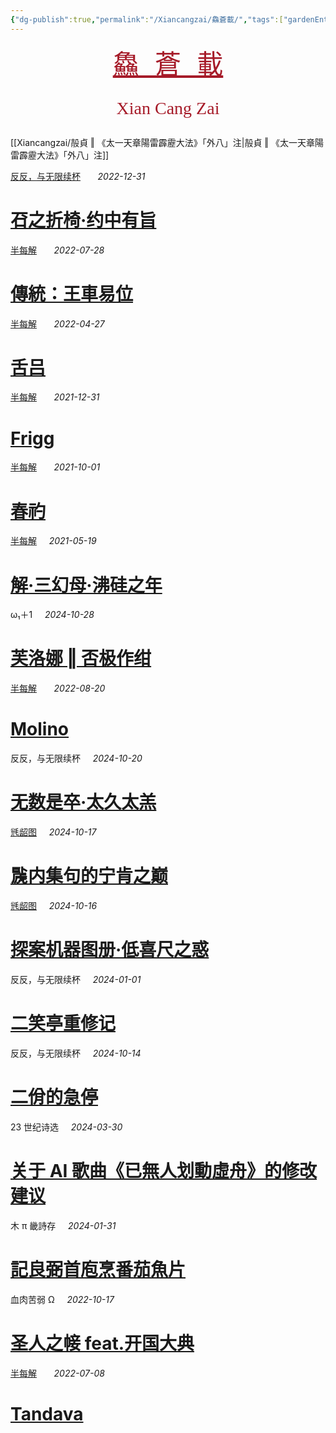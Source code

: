 ```yaml
---
{"dg-publish":true,"permalink":"/Xiancangzai/鱻蒼載/","tags":["gardenEntry"],"created":"2024-04-12T11:51:59.013+08:00"}
---
```



<pre style="text-align:center;"><a href="https://www.xiancangzai.com/" style="font-size:3em; color:#a61b29;">鱻 蒼 載</a></pre>

<pre style="font-size:2em; font-family:'Antro Vectra'; text-align:center; color:#a61b29;">Xian Cang Zai</pre>

<div class="spacer"></div>

[[Xiancangzai/㱿貞 ‖ 《太一天章陽雷霹靂大法》「外八」注\|㱿貞 ‖ 《太一天章陽雷霹靂大法》「外八」注]]

<div class="header-media"
     style="background-image: url(' https://upload.wikimedia.org/wikipedia/commons/8/89/Lion_and_bull%2C_Mohammed_Siyah_Qalem.jpg ');">
    <a href=" https://www.xiancangzai.com/Xiancangzai/%E5%8F%8D%E5%8F%8D%EF%BC%8C%E4%B8%8E%E6%97%A0%E9%99%90%E7%BB%AD%E6%9D%AF%20%E2%80%96%20%E4%82%96%E4%B9%8B%E6%8A%98%E6%A4%85%C2%B7%E7%BA%A6%E4%B8%AD%E6%9C%89%E6%97%A8/"
       class="card-link"></a>
    <div class="text-content">
        <p>
            <a href="https://www.xiancangzai.com/Xiancangzai/%E5%8F%8D%E5%8F%8D%EF%BC%8C%E4%B8%8E%E6%97%A0%E9%99%90%E7%BB%AD%E6%9D%AF/">反反，与无限续杯</a>
            &nbsp;&nbsp;&nbsp;&nbsp;&nbsp;
            <cite>2022-12-31</cite>
        </p>
        <h1>
            <a href="https://www.xiancangzai.com/Xiancangzai/%E5%8F%8D%E5%8F%8D%EF%BC%8C%E4%B8%8E%E6%97%A0%E9%99%90%E7%BB%AD%E6%9D%AF%20%E2%80%96%20%E4%82%96%E4%B9%8B%E6%8A%98%E6%A4%85%C2%B7%E7%BA%A6%E4%B8%AD%E6%9C%89%E6%97%A8/">䂖之折椅·约中有旨</a>
        </h1>
    </div>
</div>

<div class="header-media"
     style="background-image: url(' https://www.xiancangzai.com/img/user/%E9%99%84%E4%BB%B6/%E9%99%84%E4%BB%B62024/%E5%8D%8A%E6%AF%8F%E8%A7%A3%20%E2%80%96%20%E5%82%B3%E7%B5%B1%EF%BC%9A%E7%8E%8B%E8%BB%8A%E6%98%93%E4%BD%8D.jpg ');">
    <a href=" https://www.xiancangzai.com/Xiancangzai/%E5%8D%8A%E6%AF%8F%E8%A7%A3%20%E2%80%96%20%E5%82%B3%E7%B5%B1%EF%BC%9A%E7%8E%8B%E8%BB%8A%E6%98%93%E4%BD%8D/"
       class="card-link"></a>
    <div class="text-content">
        <p>
            <a href="https://www.xiancangzai.com/Xiancangzai/%E5%8D%8A%E6%AF%8F%E8%A7%A3/">半每解</a>
            &nbsp;&nbsp;&nbsp;&nbsp;&nbsp;
            <cite>2022-07-28</cite>
        </p>
        <h1>
            <a href="https://www.xiancangzai.com/Xiancangzai/%E5%8D%8A%E6%AF%8F%E8%A7%A3%20%E2%80%96%20%E5%82%B3%E7%B5%B1%EF%BC%9A%E7%8E%8B%E8%BB%8A%E6%98%93%E4%BD%8D/">傳統：王車易位</a>
        </h1>
    </div>
</div>

<div class="header-media"
     style="background-image: url(' https://www.xiancangzai.com/img/user/%E9%99%84%E4%BB%B6/%E9%99%84%E4%BB%B62024/%E5%8D%8A%E6%AF%8F%E8%A7%A3%20%E2%80%96%20%E8%88%8C%E5%90%95-1.png ');">
    <a href=" https://www.xiancangzai.com/Xiancangzai/%E5%8D%8A%E6%AF%8F%E8%A7%A3%20%E2%80%96%20%E8%88%8C%E5%90%95/"
       class="card-link"></a>
    <div class="text-content">
        <p>
            <a href="https://www.xiancangzai.com/Xiancangzai/%E5%8D%8A%E6%AF%8F%E8%A7%A3/">半每解</a>
            &nbsp;&nbsp;&nbsp;&nbsp;&nbsp;
            <cite>2022-04-27</cite>
        </p>
        <h1>
            <a href="https://www.xiancangzai.com/Xiancangzai/%E5%8D%8A%E6%AF%8F%E8%A7%A3%20%E2%80%96%20%E8%88%8C%E5%90%95/">舌吕</a>
        </h1>
    </div>
</div>

<div class="header-media"
     style="background-image: url(' https://www.xiancangzai.com/img/user/%E9%99%84%E4%BB%B6/%E9%99%84%E4%BB%B62024/%E5%8D%8A%E6%AF%8F%E8%A7%A3%20%E2%80%96%20Frigg.png');">
    <a href=" https://www.xiancangzai.com/Xiancangzai/%E5%8D%8A%E6%AF%8F%E8%A7%A3%20%E2%80%96%20Frigg/"
       class="card-link"></a>
    <div class="text-content">
        <p>
            <a href="https://www.xiancangzai.com/Xiancangzai/%E5%8D%8A%E6%AF%8F%E8%A7%A3/">半每解</a>
            &nbsp;&nbsp;&nbsp;&nbsp;&nbsp;
            <cite>2021-12-31</cite>
        </p>
        <h1>
            <a href="https://www.xiancangzai.com/Xiancangzai/%E5%8D%8A%E6%AF%8F%E8%A7%A3%20%E2%80%96%20Frigg/">Frigg</a>
        </h1>
    </div>
</div>

<div class="header-media"
     style="background-image: url(' https://www.xiancangzai.com/img/user/%E9%99%84%E4%BB%B6/%E9%99%84%E4%BB%B62024/%E5%8D%8A%E6%AF%8F%E8%A7%A3%20%E2%80%96%20%E6%98%A5%E7%A4%BF-3.png ');">
    <a href=" https://www.xiancangzai.com/Xiancangzai/%E5%8D%8A%E6%AF%8F%E8%A7%A3%20%E2%80%96%20%E6%98%A5%E7%A4%BF/"
       class="card-link"></a>
    <div class="text-content">
        <p>
            <a href="https://www.xiancangzai.com/Xiancangzai/%E5%8D%8A%E6%AF%8F%E8%A7%A3/">半每解</a>
            &nbsp;&nbsp;&nbsp;&nbsp;&nbsp;
            <cite>2021-10-01</cite>
        </p>
        <h1>
            <a href="https://www.xiancangzai.com/Xiancangzai/%E5%8D%8A%E6%AF%8F%E8%A7%A3%20%E2%80%96%20%E6%98%A5%E7%A4%BF/">春礿</a>
        </h1>
    </div>
</div>

<div class="header-media" style="background-image: url('https://i.pinimg.com/736x/e1/db/88/e1db88bfb59d8ef4384efcb451d0fd00.jpg');">
    <div class="text-content">
        <p><a href="https://www.xiancangzai.com/Xiancangzai/%E5%8D%8A%E6%AF%8F%E8%A7%A3/">半每解</a>&nbsp;&nbsp;&nbsp;&nbsp;&nbsp;<cite>2021-05-19</cite></p>
        <h1><a href="https://www.xiancangzai.com/Xiancangzai/%E5%8D%8A%E6%AF%8F%E8%A7%A3%20%E2%80%96%20%E8%A7%A3%C2%B7%E4%B8%89%E5%B9%BB%E6%AF%8D%C2%B7%E6%B2%B8%E7%A1%85%E4%B9%8B%E5%B9%B4/">解·三幻母·沸硅之年</a></h1>
    </div>
</div>

<div class="header-media" style="background-image: url('https://www.xiancangzai.com/img/user/%E9%99%84%E4%BB%B6/%E9%99%84%E4%BB%B62024/PhotoBed-4.png');">
    <div class="text-content">
        <p>ω₁＋1&nbsp;&nbsp;&nbsp;&nbsp;&nbsp;<cite>2024-10-28</cite></p>
        <h1><a href="https://www.xiancangzai.com/Xiancangzai/%CF%89%E2%82%81%EF%BC%8B1%20%E2%80%96%20%E5%90%A6%E6%9E%81%E4%BD%9C%E7%BB%80/">芙洛娜 ‖ 否极作绀</a></h1>
    </div>
</div>

<div class="header-media"
     style="background-image: url(' https://upload.wikimedia.org/wikipedia/commons/thumb/c/cb/Scuola_bolognese%2C_ciclo_dell%27abbazia_di_pomposa%2C_1350_ca.%2C_apocalisse%2C_12_bestia_dalle_7_teste_4.jpg/975px-Scuola_bolognese%2C_ciclo_dell%27abbazia_di_pomposa%2C_1350_ca.%2C_apocalisse%2C_12_bestia_dalle_7_teste_4.jpg?20180418183504 ');">
    <a href=" https://www.xiancangzai.com/Xiancangzai/%E5%8D%8A%E6%AF%8F%E8%A7%A3%20%E2%80%96%20Molino/"
       class="card-link"></a>
    <div class="text-content">
        <p>
            <a href="https://www.xiancangzai.com/Xiancangzai/%E5%8D%8A%E6%AF%8F%E8%A7%A3/">半每解</a>
            &nbsp;&nbsp;&nbsp;&nbsp;&nbsp;
            <cite>2022-08-20</cite>
        </p>
        <h1>
            <a href="https://www.xiancangzai.com/Xiancangzai/%E5%8D%8A%E6%AF%8F%E8%A7%A3%20%E2%80%96%20Molino/">Molino</a>
        </h1>
    </div>
</div>

<div class="header-media" style="background-image: url('https://www.xiancangzai.com/img/user/%E9%99%84%E4%BB%B6/%E9%99%84%E4%BB%B62024/%E5%8F%8D%E5%8F%8D%EF%BC%8C%E4%B8%8E%E6%97%A0%E9%99%90%E7%BB%AD%E6%9D%AF%20%E2%80%96%20%E4%BA%8C%E4%BD%BE%E7%9A%84%E6%80%A5%E5%81%9C.png');">
    <div class="text-content">
        <p>反反，与无限续杯&nbsp;&nbsp;&nbsp;&nbsp;&nbsp;<cite>2024-10-20</cite></p>
        <h1><a href="https://www.xiancangzai.com/Xiancangzai/%E5%8F%8D%E5%8F%8D%EF%BC%8C%E4%B8%8E%E6%97%A0%E9%99%90%E7%BB%AD%E6%9D%AF%20%E2%80%96%20%E6%97%A0%E6%95%B0%E6%98%AF%E5%8D%92%C2%B7%E5%A4%AA%E4%B9%85%E5%A4%AA%E7%BE%94/">无数是卒·太久太羔</a></h1>
    </div>
</div>

<div class="header-media" style="background-image: url('https://www.anne-marie.eu/wp-content/uploads/2020/01/Al-Buraq-Hyderabad-1770-75-wikipedia-1200x859.jpg');">
    <div class="text-content">
        <p><a href="https://www.xiancangzai.com/Xiancangzai/%E6%AF%A4%E9%BE%86%E5%9B%BE/">毤龆图</a>&nbsp;&nbsp;&nbsp;&nbsp;&nbsp;<cite>2024-10-17</cite></p>
        <h1><a href="https://www.xiancangzai.com/Xiancangzai/%E6%AF%A4%E9%BE%86%E5%9B%BE%20%E2%80%96%20%E4%96%99%E5%86%85%E9%9B%86%E5%8F%A5%E7%9A%84%E5%AE%81%E8%82%AF%E4%B9%8B%E5%B7%85/">䖙内集句的宁肯之巅</a></h1>
    </div>
</div>

<div class="header-media" style="background-image: url('https://www.xiancangzai.com/img/user/%E9%99%84%E4%BB%B6/%E9%99%84%E4%BB%B62024/%E8%B5%A0%E8%A1%A3%E6%A1%93.jpg');">
    <div class="text-content">
        <p><a href="https://www.xiancangzai.com/Xiancangzai/%E6%AF%A4%E9%BE%86%E5%9B%BE/">毤龆图</a>&nbsp;&nbsp;&nbsp;&nbsp;&nbsp;<cite>2024-10-16</cite></p>
        <h1><a href="https://www.xiancangzai.com/Xiancangzai/%E6%AF%A4%E9%BE%86%E5%9B%BE%20%E2%80%96%20%E6%8E%A2%E6%A1%88%E6%9C%BA%E5%99%A8%E5%9B%BE%E5%86%8C%C2%B7%E4%BD%8E%E5%96%9C%E5%B0%BA%E4%B9%8B%E6%83%91/">探案机器图册·低喜尺之惑</a></h1>
    </div>
</div>

<div class="header-media" style="background-image: url('https://www.xiancangzai.com/img/user/%E9%99%84%E4%BB%B6/%E9%99%84%E4%BB%B62023/%E4%BA%8C%E7%AC%91%E4%BA%AD%E9%87%8D%E4%BF%AE%E8%AE%B0-3.jpg');">
    <div class="text-content">
        <p>反反，与无限续杯&nbsp;&nbsp;&nbsp;&nbsp;&nbsp;<cite>2024-01-01</cite></p>
        <h1><a href="https://www.xiancangzai.com/Xiancangzai/%E5%8F%8D%E5%8F%8D%EF%BC%8C%E4%B8%8E%E6%97%A0%E9%99%90%E7%BB%AD%E6%9D%AF%20%E2%80%96%20%E4%BA%8C%E7%AC%91%E4%BA%AD%E9%87%8D%E4%BF%AE%E8%AE%B0/">二笑亭重修记</a></h1>
    </div>
</div>

<div class="header-media" style="background-image: url('https://www.xiancangzai.com/img/user/%E9%99%84%E4%BB%B6/%E9%99%84%E4%BB%B62024/%E7%BB%86%E9%9B%A8%E6%B3%BD%E9%A6%99.png');">
    <div class="text-content">
        <p>反反，与无限续杯&nbsp;&nbsp;&nbsp;&nbsp;&nbsp;<cite>2024-10-14</cite></p>
        <h1><a href="https://www.xiancangzai.com/Xiancangzai/%E5%8F%8D%E5%8F%8D%EF%BC%8C%E4%B8%8E%E6%97%A0%E9%99%90%E7%BB%AD%E6%9D%AF%20%E2%80%96%20%E4%BA%8C%E4%BD%BE%E7%9A%84%E6%80%A5%E5%81%9C/">二佾的急停</a></h1>
    </div>
</div>

<div class="header-media" style="background-image: url('https://whitneymedia.org/assets/artwork/1202/56_12_cropped.jpeg');">
    <div class="text-content">
        <p>23 世纪诗选&nbsp;&nbsp;&nbsp;&nbsp;&nbsp;<cite>2024-03-30</cite></p>
        <h1><a href="https://www.xiancangzai.com/Xiancangzai/23%E4%B8%96%E7%BA%AA%E8%AF%97%E9%80%89%20%E2%80%96%20%E5%85%B3%E4%BA%8EAI%E6%AD%8C%E6%9B%B2%E3%80%8A%E5%B7%B2%E7%84%A1%E4%BA%BA%E5%88%92%E5%8B%95%E8%99%9B%E8%88%9F%E3%80%8B%E7%9A%84%E4%BF%AE%E6%94%B9%E5%BB%BA%E8%AE%AE/">关于 AI 歌曲《已無人划動虛舟》的修改建议</a></h1>
    </div>
</div>

<div class="header-media" style="background-image: url('https://www.artbible.info/images/anoniem_jona_walvis_grt.jpg');">
    <div class="text-content">
        <p>木 π 畿詩存&nbsp;&nbsp;&nbsp;&nbsp;&nbsp;<cite>2024-01-31</cite></p>
        <h1><a href="https://www.xiancangzai.com/Xiancangzai/%E6%9C%A8%CF%80%E7%95%BF%E8%A9%A9%E5%AD%98%20%E2%80%96%20%E8%A8%98%E8%89%AF%E5%BC%BC%E9%A6%96%E5%BA%96%E7%83%B9%E7%95%AA%E8%8C%84%E9%AD%9A%E7%89%87/">記良弼首庖烹番茄魚片</a></h1>
    </div>
</div>

<div class="header-media" style="background-image: url('https://artlogic-res.cloudinary.com/w_1600,h_1600,c_limit,f_auto,fl_lossy,q_auto/artlogicstorage/inkstudio/images/view/b58671bf09cbb828cddff06ed2ee8e84470c4f58.jpg');">
    <div class="text-content">
        <p>血肉苦弱 Ω&nbsp;&nbsp;&nbsp;&nbsp;&nbsp;<cite>2022-10-17</cite></p>
        <h1><a href="https://www.xiancangzai.com/Xiancangzai/%E8%A1%80%E8%82%89%E8%8B%A6%E5%BC%B1%20%CE%A9%20%E2%80%96%20%E5%9C%A3%E4%BA%BA%E4%B9%8B%E5%B8%B9%20feat.%E5%BC%80%E5%9B%BD%E5%A4%A7%E5%85%B8/">圣人之帹 feat.开国大典</a></h1>
    </div>
</div>

<div class="header-media"
     style="background-image: url(' https://www.xiancangzai.com/img/user/%E9%99%84%E4%BB%B6/%E9%99%84%E4%BB%B62024/Ananda-Tandava%20of%20Siva-Sadanrttamurti.png ');">
    <a href=" https://www.xiancangzai.com/Xiancangzai/%E5%8D%8A%E6%AF%8F%E8%A7%A3%20%E2%80%96%20Tandava/"
       class="card-link"></a>
    <div class="text-content">
        <p>
            <a href="https://www.xiancangzai.com/Xiancangzai/%E5%8D%8A%E6%AF%8F%E8%A7%A3/">半每解</a>
            &nbsp;&nbsp;&nbsp;&nbsp;&nbsp;
            <cite>2022-07-08</cite>
        </p>
        <h1>
            <a href="https://www.xiancangzai.com/Xiancangzai/%E5%8D%8A%E6%AF%8F%E8%A7%A3%20%E2%80%96%20Tandava/">Tandava</a>
        </h1>
    </div>
</div>
